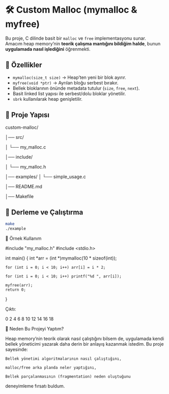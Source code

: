# 🛠️ Custom Malloc (mymalloc & myfree)

Bu proje, C dilinde basit bir `malloc` ve `free` implementasyonu sunar.  
Amacım heap memory’nin **teorik çalışma mantığını bildiğim halde**, bunun **uygulamada nasıl işlediğini** öğrenmekti.  

## 🚀 Özellikler
- `mymalloc(size_t size)` → Heap’ten yeni bir blok ayırır.
- `myfree(void *ptr)` → Ayrılan bloğu serbest bırakır.
- Bellek bloklarının önünde metadata tutulur (`size`, `free`, `next`).
- Basit linked list yapısı ile serbest/dolu bloklar yönetilir.
- `sbrk` kullanılarak heap genişletilir.

## 📂 Proje Yapısı

custom-malloc/

│── src/

│ └── my_malloc.c

│── include/

│ └── my_malloc.h

│── examples/
│ └── simple_usage.c

│── README.md

│── Makefile

## 🔧 Derleme ve Çalıştırma
```bash
make
./example
```
📌 Örnek Kullanım

#include "my_malloc.h"
#include <stdio.h>

int main() {
    int *arr = (int *)mymalloc(10 * sizeof(int));

    for (int i = 0; i < 10; i++) arr[i] = i * 2;

    for (int i = 0; i < 10; i++) printf("%d ", arr[i]);

    myfree(arr);
    return 0;
}

Çıktı:

0 2 4 6 8 10 12 14 16 18

🎯 Neden Bu Projeyi Yaptım?

Heap memory’nin teorik olarak nasıl çalıştığını bilsem de, uygulamada kendi bellek yöneticimi yazarak daha derin bir anlayış kazanmak istedim.
Bu proje sayesinde:

    Bellek yönetimi algoritmalarının nasıl çalıştığını,

    malloc/free arka planda neler yaptığını,

    Bellek parçalanmasının (fragmentation) neden oluştuğunu

deneyimleme fırsatı buldum.
